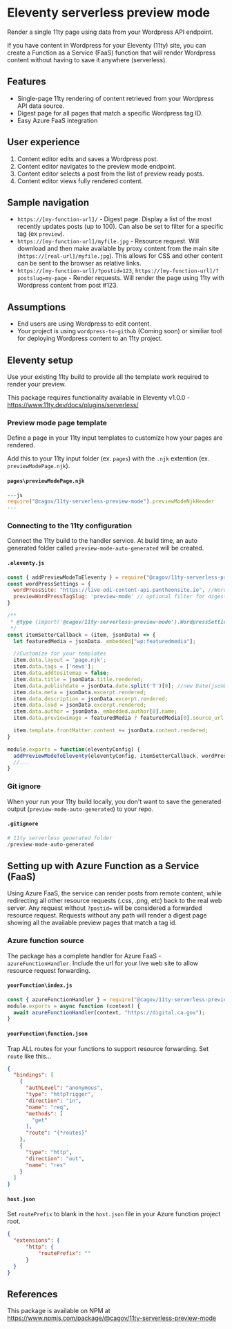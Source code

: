 # Eleventy serverless preview mode #

Render a single 11ty page using data from your Wordpress API endpoint.  

If you have content in Wordpress for your Eleventy (11ty) site, you can create a Function as a Service (FaaS) function that will render Wordpress content without having to save it anywhere (serverless).

## Features ##
- Single-page 11ty rendering of content retrieved from your Wordpress API data source.
- Digest page for all pages that match a specific Wordpress tag ID.
- Easy Azure FaaS integration

## User experience ##
1. Content editor edits and saves a Wordpress post.
1. Content editor navigates to the preview mode endpoint.
1. Content editor selects a post from the list of preview ready posts.
1. Content editor views fully rendered content.

## Sample navigation ##
- `https://[my-function-url]/` - Digest page.  Display a list of the most recently updates posts (up to 100).  Can also be set to filter for a specific tag (ex `preview`).
- `https://[my-function-url]/myfile.jpg` - Resource request.  Will download and then make available by proxy content from the main site (`https://[real-url]/myfile.jpg`).  This allows for CSS and other content can be sent to the browser as relative links.
- `https://[my-function-url]/?postid=123`, `https://[my-function-url]/?postslug=my-page` - Render requests.  Will render the page using 11ty with Wordpress content from post #123.
## Assumptions ##
- End users are using Wordpress to edit content.
- Your project is using `wordpress-to-github` (Coming soon) or similiar tool for deploying Wordpress content to an 11ty project.

## Eleventy setup ##
Use your existing 11ty build to provide all the template work required to render your preview.

This package requires functionality available in Eleventy v1.0.0 - https://www.11ty.dev/docs/plugins/serverless/

### Preview mode page template ###
Define a page in your 11ty input templates to customize how your pages are rendered.

Add this to your 11ty input folder (ex. `pages`) with the `.njk` extention (ex. `previewModePage.njk`).  

#### **`pages\previewModePage.njk`** ####
```js
---js
require("@cagov/11ty-serverless-preview-mode").previewModeNjkHeader
---
```

### Connecting to the 11ty configuration ###
Connect the 11ty build to the handler service.  At build time, an auto generated folder called `preview-mode-auto-generated` will be created.

#### **`.eleventy.js`** ####
```javascript
const { addPreviewModeToEleventy } = require("@cagov/11ty-serverless-preview-mode");
const wordPressSettings = {
  wordPressSite: "https://live-odi-content-api.pantheonsite.io", //Wordpress endpoint
  previewWordPressTagSlug: 'preview-mode' // optional filter for digest list of preview in Wordpress
}

/**
 * @type {import('@cagov/11ty-serverless-preview-mode').WordpressSettingFunction}
 */
const itemSetterCallback = (item, jsonData) => {
  let featuredMedia = jsonData._embedded["wp:featuredmedia"];

  //Customize for your templates
  item.data.layout = 'page.njk';
  item.data.tags = ['news'];
  item.data.addtositemap = false;
  item.data.title = jsonData.title.rendered;
  item.data.publishdate = jsonData.date.split('T')[0]; //new Date(jsonData.modified_gmt)
  item.data.meta = jsonData.excerpt.rendered;
  item.data.description = jsonData.excerpt.rendered;
  item.data.lead = jsonData.excerpt.rendered;
  item.data.author = jsonData._embedded.author[0].name;
  item.data.previewimage = featuredMedia ? featuredMedia[0].source_url : "img/thumb/APIs-Blog-Postman-Screenshot-1.jpg";

  item.template.frontMatter.content += jsonData.content.rendered;
}

module.exports = function(eleventyConfig) {
  addPreviewModeToEleventy(eleventyConfig, itemSetterCallback, wordPressSettings);
  //...
}
```

### Git ignore ###
When your run your 11ty build locally, you don't want to save the generated output (`preview-mode-auto-generated`) to your repo.
#### **`.gitignore`** ####
```php
# 11ty serverless generated folder
/preview-mode-auto-generated
```

## Setting up with Azure Function as a Service (FaaS) ##

Using Azure FaaS, the service can render posts from remote content, while redirecting all other resource requests (.css, .png, etc) back to the real web server.  Any request without `?postid=` will be considered a forwarded resource request.  Requests without any path will render a digest page showing all the available preview pages that match a tag id.

### Azure function source ###
The package has a complete handler for Azure FaaS - `azureFunctionHandler`.  Include the url for your live web site to allow resource request forwarding.
#### **`yourFunction\index.js`** ####
```javascript
const { azureFunctionHandler } = require("@cagov/11ty-serverless-preview-mode");
module.exports = async function (context) {
  await azureFunctionHandler(context, "https://digital.ca.gov");
}
```
#### **`yourFunction\function.json`** ####
Trap ALL routes for your functions to support resource forwarding.  Set `route` like this...
```json
{
  "bindings": [
    {
      "authLevel": "anonymous",
      "type": "httpTrigger",
      "direction": "in",
      "name": "req",
      "methods": [
        "get"
      ],
      "route": "{*routes}"
    },
    {
      "type": "http",
      "direction": "out",
      "name": "res"
    }
  ]
}
```
#### **`host.json`** ####
Set `routePrefix` to blank in the `host.json` file in your Azure function project root.
```json
{
  "extensions": {
      "http": {
          "routePrefix": ""
      }
  }
}
```

## References ##
This package is available on NPM at https://www.npmjs.com/package/@cagov/11ty-serverless-preview-mode